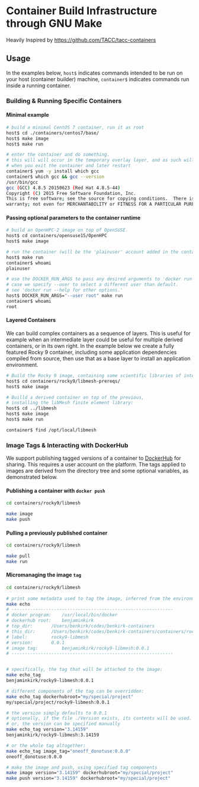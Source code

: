 # Container Build Infrastructure through GNU Make
Heavily Inspired by https://github.com/TACC/tacc-containers

## Usage
In the examples below, `host$` indicates commands intended to be run on your host (container builder) machine, `container$` indicates commands run inside a running container.

### Building & Running Specific Containers
#### Minimal example
```bash
# build a minimal CentOS 7 container, run it as root
host$ cd ./containers/centos7/base/
host$ make image
host$ make run

# enter the container and do something.
# this will will occur in the temporary overlay layer, and as such will not persist 
# when you exit the container and later restart
container$ yum -y install which gcc
container$ which gcc && gcc --version
/usr/bin/gcc
gcc (GCC) 4.8.5 20150623 (Red Hat 4.8.5-44)
Copyright (C) 2015 Free Software Foundation, Inc.
This is free software; see the source for copying conditions.  There is NO
warranty; not even for MERCHANTABILITY or FITNESS FOR A PARTICULAR PURPOSE.
```

#### Passing optional parameters to the container runtime
```bash
# build an OpenHPC-2 image on top of OpenSUSE.
host$ cd containers/opensuse15/OpenHPC
host$ make image

# run the container (will be the 'plainuser' account added in the container definition Dockerfile):
host$ make run
container$ whoami
plainuser

# use the DOCKER_RUN_ARGS to pass any desired arguments to 'docker run' ; in this
# case we specify --user to select a different user than default.
# see 'docker run --help for other options.'
host$ DOCKER_RUN_ARGS="--user root" make run
container$ whoami
root
```

#### Layered Containers
We can build complex containers as a sequence of layers.  This is useful for example when an intermediate layer could be useful for multiple derived containers, or in its own right.  In the example below we create a fully featured Rocky 9 container, including some application dependencies compiled from source, then use that as a base layer to install an application environment.
```bash
# Build the Rocky 9 image, containing some scientific libraries of interest:
host$ cd containers/rocky9/libmesh-prereqs/
host$ make image

# Builld a derived container on top of the previous, 
# installing the libMesh finite element library:
host$ cd ../libmesh
host$ make image
host$ make run

container$ find /opt/local/libmesh
```  

### Image Tags & Interacting with DockerHub
We support publishing tagged versions of a container to [DockerHub](https://hub.docker.com/) for sharing.  This requires a user account on the platform.  The tags applied to images are derived from the directory tree and some optional variables, as demonstrated below.

#### Publishing a container with `docker push`
```bash
cd containers/rocky9/libmesh

make image
make push
```

#### Pulling a previously published container
```bash
cd containers/rocky9/libmesh

make pull
make run
```

#### Micromanaging the image `tag`
```bash
cd containers/rocky9/libmesh
 
# print some metadata used to tag the image, inferred from the environment
make echo
# -------------------------------------------------------------
# docker program:	 /usr/local/bin/docker
# dockerhub root:	 benjaminkirk
# top_dir:		 /Users/benkirk/codes/benkirk-containers
# this_dir:		 /Users/benkirk/codes/benkirk-containers/containers/rocky9/libmesh
# label:		 rocky9-libmesh
# version:		 0.0.1
# image tag:		 benjaminkirk/rocky9-libmesh:0.0.1
# -------------------------------------------------------------


# specifically, the tag that will be attached to the image:
make echo_tag
benjaminkirk/rocky9-libmesh:0.0.1

# different components of the tag can be overridden:
make echo_tag dockerhubroot="my/special/project"
my/special/project/rocky9-libmesh:0.0.1

# the version simply defaults to 0.0.1
# optionally, if the file ./Version exists, its contents will be used.
# or, the version can be specified manually
make echo_tag version="3.14159"
benjaminkirk/rocky9-libmesh:3.14159

# or the whole tag altogether:
make echo_tag image_tag="oneoff_donotuse:0.0.0"
oneoff_donotuse:0.0.0

# make the image and push, using specified tag components
make image version="3.14159" dockerhubroot="my/special/project"
make push version="3.14159" dockerhubroot="my/special/project"
```
